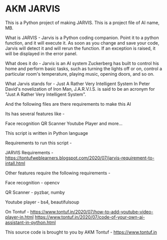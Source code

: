 # AKM JARVIS
This is a Python project of making JARVIS. This is a project file of AI name, MB. 

What is JARVIS -
Jarvis is a Python coding companion. Point it to a python function, and it will execute it. As soon as you change and save your code, Jarvis will detect it and will rerun the function. If an exception is raised, it will be displayed in the error panel.

What does it do - 
Jarvis is an AI system Zuckerberg has built to control his home and perform basic tasks, such as turning the lights off or on, control a particular room's temperature, playing music, opening doors, and so on.

What Jarvis stands for - 
Just A Rather Very Intelligent System
In Peter David's novelization of Iron Man, J.A.R.V.I.S. is said to be an acronym for "Just A Rather Very Intelligent System".


And the following files are there requirements to make this AI

Its has several features like -

Face recognition 
QR Scanner
Youtube Player and more...

This script is written in Python language

Requirements to run this script - 

JARVIS Requirements - https://tontufweblearners.blogspot.com/2020/07/jarvis-requirement-to-intall.html

Other features require the following requirements - 

Face recognition  - opencv

QR Scanner - pyzbar, numby

Youtube player - bs4, beautifulsoup

On Tontuf - 
https://www.tontuf.in/2020/07/how-to-add-youtube-video-player-in.html
https://www.tontuf.in/2020/07/code-of-your-own-ai-assistant-in-python.html

This source code is brought to you by AKM Tontuf - https://www.tontuf.in
